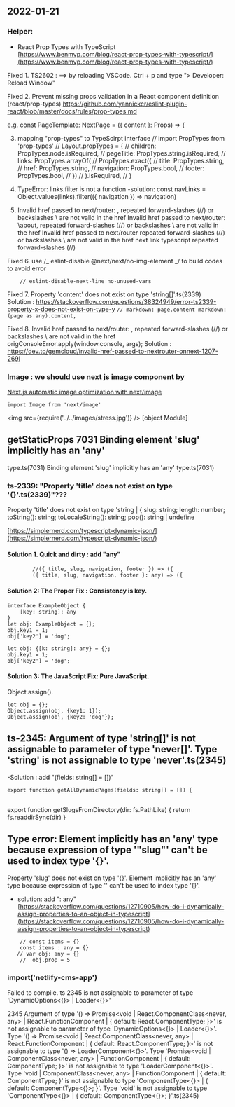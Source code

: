 ## 2022-01-21

### Helper:

- React Prop Types with TypeScript
  [https://www.benmvp.com/blog/react-prop-types-with-typescript/](https://www.benmvp.com/blog/react-prop-types-with-typescript/)

Fixed 1. TS2602 :
==> by reloading VSCode.
Ctrl + p and type "> Developer: Reload Window"

Fixed 2. Prevent missing props validation in a React component definition (react/prop-types)
https://github.com/yannickcr/eslint-plugin-react/blob/master/docs/rules/prop-types.md

e.g. const PageTemplate: NextPage<Props> = ({ content }: Props) => {

3. mapping "prop-types" to TypeScirpt interface
   // import PropTypes from 'prop-types'
   // Layout.propTypes = {
   // children: PropTypes.node.isRequired,
   // pageTitle: PropTypes.string.isRequired,
   // links: PropTypes.arrayOf(
   // PropTypes.exact({
   // title: PropTypes.string,
   // href: PropTypes.string,
   // navigation: PropTypes.bool,
   // footer: PropTypes.bool,
   // })
   // ).isRequired,
   // }

4. TypeError: links.filter is not a function
   -solution:
   const navLinks = Object.values(links).filter(({ navigation }) => navigation)

5. Invalid href passed to next/router: \, repeated forward-slashes (//) or backslashes \ are not valid in the href
   Invalid href passed to next/router: \about, repeated forward-slashes (//) or backslashes \ are not valid in the href
   Invalid href passed to next/router repeated forward-slashes (//) or backslashes \ are not valid in the href
   next link typescript repeated forward-slashes (//)

Fixed 6. use /_ eslint-disable @next/next/no-img-element _/ to build codes to avoid error

```
	// eslint-disable-next-line no-unused-vars
```

Fixed 7. Property 'content' does not exist on type 'string[]'.ts(2339)  
 Solution : https://stackoverflow.com/questions/38324949/error-ts2339-property-x-does-not-exist-on-type-y
`// markdown: page.content markdown: (page as any).content,`

Fixed 8. Invalid href passed to next/router: \, repeated forward-slashes (//) or backslashes \ are not valid in the href
origConsoleError.apply(window.console, args);
Solution : https://dev.to/gemcloud/invalid-href-passed-to-nextrouter-onnext-1207-269l

### Image : we should use next js image component by

[Next.js automatic image optimization with next/image](https://blog.logrocket.com/next-js-automatic-image-optimization-next-image/)

```
import Image from 'next/image'
```

<img src={require('../../images/stress.jpg')} />
[object Module]

## getStaticProps 7031 Binding element 'slug' implicitly has an 'any'

type.ts(7031) Binding element 'slug' implicitly has an 'any' type.ts(7031)

### ts-2339: "Property 'title' does not exist on type '{}'.ts(2339)"???

Property 'title' does not exist on type 'string | { slug: string; length: number; toString(): string; toLocaleString(): string; pop(): string | undefine

[https://simplernerd.com/typescript-dynamic-json/](https://simplernerd.com/typescript-dynamic-json/)

#### Solution 1. Quick and dirty : add "any"

```
		//({ title, slug, navigation, footer }) => ({
		({ title, slug, navigation, footer }: any) => ({

```

#### Solution 2: The Proper Fix : Consistency is key.

```
interface ExampleObject {
    [key: string]: any
}
let obj: ExampleObject = {};
obj.key1 = 1;
obj['key2'] = 'dog';

```

```
let obj: {[k: string]: any} = {};
obj.key1 = 1;
obj['key2'] = 'dog';

```

#### Solution 3: The JavaScript Fix: Pure JavaScript.

Object.assign().

```
let obj = {};
Object.assign(obj, {key1: 1});
Object.assign(obj, {key2: 'dog'});

```

## ts-2345: Argument of type 'string[]' is not assignable to parameter of type 'never[]'. Type 'string' is not assignable to type 'never'.ts(2345)

-Solution : add "(fields: string[] = [])"

```
export function getAllDynamicPages(fields: string[] = []) {
```

##

export function getSlugsFromDirectory(dir: fs.PathLike) {
return fs.readdirSync(dir)
}

## Type error: Element implicitly has an 'any' type because expression of type '"slug"' can't be used to index type '{}'.

Property 'slug' does not exist on type '{}'.
Element implicitly has an 'any' type because expression of type '' can't be used to index type '{}'.

- solution: add ": any"
  [https://stackoverflow.com/questions/12710905/how-do-i-dynamically-assign-properties-to-an-object-in-typescript](https://stackoverflow.com/questions/12710905/how-do-i-dynamically-assign-properties-to-an-object-in-typescript)

```
	// const items = {}
	const items : any = {}
   // var obj: any = {}
	// 	obj.prop = 5

```

### import('netlify-cms-app')

Failed to compile.
ts 2345 is not assignable to parameter of type 'DynamicOptions<{}> | Loader<{}>'

2345 Argument of type '() => Promise<void | React.ComponentClass<never, any> | React.FunctionComponent<never> | { default: React.ComponentType<never>; }>' is not assignable to parameter of type 'DynamicOptions<{}> | Loader<{}>'.
Type '() => Promise<void | React.ComponentClass<never, any> | React.FunctionComponent<never> | { default: React.ComponentType<never>; }>' is not assignable to type '() => LoaderComponent<{}>'.
Type 'Promise<void | ComponentClass<never, any> | FunctionComponent<never> | { default: ComponentType<never>; }>' is not assignable to type 'LoaderComponent<{}>'.
Type 'void | ComponentClass<never, any> | FunctionComponent<never> | { default: ComponentType<never>; }' is not assignable to type 'ComponentType<{}> | { default: ComponentType<{}>; }'.
Type 'void' is not assignable to type 'ComponentType<{}> | { default: ComponentType<{}>; }'.ts(2345)
